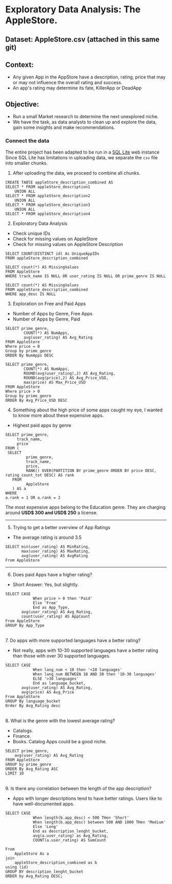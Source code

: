 # Exploratory Data Analysis: The AppleStore.
## Dataset: AppleStore.csv (attached in this same git)
## Context: 
*  Any given App in the AppStore have a description, rating, price that may or may not influence the overall rating and success.
*  An app's rating may determine its fate, KillerApp or DeadApp

## Objective:
* Run a small Market research to determine the next unexplored niche.
* We have the task, as data analysts to clean up and explore the data, gain some insights and make recommendations.

### Connect the data
The entire project has been adapted to be run in a [SQL Lite](https://sqliteonline.com/) web instance\
Since SQL Lite has limitations in uploading data, we separate the `csv` file into smaller chunks.

1. After uploading the data, we proceed to combine all chunks.

```
CREATE TABlE appleStore_description_combined AS 
SELECT * FROM appleStore_description1
	UNION ALL
SELECT * FROM appleStore_description2
	UNION ALL
SELECT * FROM appleStore_description3
	UNION ALL
SELECT * FROM appleStore_description4
```

2. Exploratory Data Analysis
*  Check unique IDs
*  Check for missing values on AppleStore
*  Check for missing values on AppleStore Description

```
SELECT COUNT(DISTINCT id) As UniqueAppIDs
FROM appleStore_description_combined

SELECT count(*) AS MissingValues
FROM AppleStore
WHERE track_name IS NULL OR user_rating IS NULL OR prime_genre IS NULL

SELECT count(*) AS MissingValues
FROM appleStore_description_combined
WHERE app_desc IS NULL
```

3. Exploration on Free and Paid Apps
* Number of Apps by Genre, Free Apps
* Number of Apps by Genre, Paid

```
SELECT prime_genre,
		COUNT(*) AS NumApps,
        avg(user_rating) AS Avg_Rating
FROM AppleStore
Where price = 0
Group by prime_genre
ORDER By NumApps DESC

SELECT prime_genre,
		COUNT(*) AS NumApps,
        ROUND(avg(user_rating),2) AS Avg_Rating,
        ROUND(avg(price),2) AS Avg_Price_USD,
        max(price) AS Max_Price_USD
FROM AppleStore
Where price > 0
Group by prime_genre
ORDER By Avg_Price_USD DESC
```

4. Something about the high price of some apps caught my eye, I wanted to know more about these expensive apps.
* Highest paid apps by genre
 ```
SELECT prime_genre,
      track_name,
      price
FROM (
  SELECT
          prime_genre,
          track_name,
          price,
          RANK() OVER(PARTITION BY prime_genre ORDER BY price DESC, rating_count_tot DESC) AS rank
    FROM
          AppleStore
  	) AS a
WHERE 
a.rank = 1 OR a.rank = 2	
```
The most expensive apps belong to the Education genre. They are charging around **USD$ 300 and USD$ 250** a license.

---

5. Trying to get a better overview of App Ratings
* The average rating is around 3.5
```
SELECT min(user_rating) AS MinRating,
	   max(user_rating) AS MaxRating,
       avg(user_rating) AS AvgRating
From AppleStore
```
---
6. Does paid Apps have a higher rating?
* Short Answer: Yes, but slightly.
```
SELECT CASE 
			When price > 0 then 'Paid'
            Else 'Free'
            End as App_Type,
       avg(user_rating) AS Avg_Rating,
       count(user_rating) AS AppCount
From AppleStore
GROUP By App_Type
```
\
7. Do apps with more supported languages have a better rating?
* Not really, apps with 10-30 supported languages have a better rating than those with over 30 supported languages.
```
SELECT CASE 
			When lang_num < 10 then '<10 languages'
            When lang_num BETWEEN 10 AND 30 then '10-30 languages'
            ELSE '>30 languages'
            End as language_bucket,
       avg(user_rating) AS Avg_Rating,
       avg(price) AS Avg_Price
From AppleStore
GROUP By language_bucket        
Order By Avg_Rating desc
```
\
8. What is the genre with the lowest average rating?
* Catalogs.
* Finance.
* Books.
Catalog Apps could be a good niche.
```
SELECT prime_genre,
	avg(user_rating) AS Avg_Rating
FROM AppleStore
GROUP by prime_genre
ORDER By Avg_Rating ASC
LIMIT 10
```
\
9. Is there any correlation between the length of the app description?
* Apps with longer descriptions tend to have better ratings. Users like to have well-documented apps.
```
SELECT CASE
			When length(b.app_desc) < 500 THen 'Short'
            When length(b.app_desc) between 500 AND 1000 THen 'Medium'
            Else 'Long'
            End as description_lenght_bucket,
            avg(a.user_rating) as Avg_Rating,
            COUNT(a.user_rating) AS SumCount
            
From 
	AppleStore As a
join
	appleStore_description_combined as b
using (id)
GROUP BY description_lenght_bucket
ORDER by Avg_Rating DESC;
```
